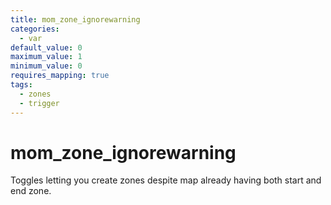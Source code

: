 ```yaml
---
title: mom_zone_ignorewarning
categories:
  - var
default_value: 0
maximum_value: 1
minimum_value: 0
requires_mapping: true
tags:
  - zones
  - trigger
---
```


# mom_zone_ignorewarning

Toggles letting you create zones despite map already having both start and end zone.
